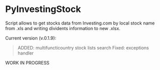 # PyInvestingStock
Script allows to get stocks data from Investing.com by local stock name from .xls and writing dividents information to new .xlsx.

Current version (v.0.1.9):
> ADDED: multifuncticountry stock lists search
> Fixed: exceptions handler 

WORK IN PROGRESS
